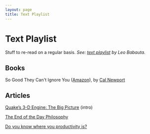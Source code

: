 ```yaml
---
layout: page
title: Text Playlist
---
```


# Text Playlist

Stuff to re-read on a regular basis. *See: [text playlist](http://leobabauta.com/pl) by Leo Babauta.*


## Books

So Good They Can't Ignore You ([Amazon](http://www.amazon.com/Good-They-Cant-Ignore-You/dp/1455509124)), by [Cal Newport](http://calnewport.com/)



## Articles

[Quake’s 3-D Engine: The Big Picture](http://www.bluesnews.com/abrash/chap70.shtml) (intro)

[The End of the Day Philosophy](http://zenhabits.net/sundown/)

[Do you know where you productivity is?](http://www.theminimalists.com/productivity/)